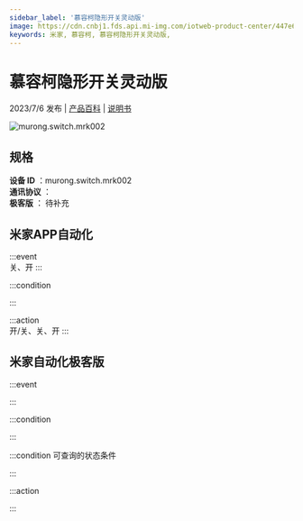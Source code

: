 ```yaml
---
sidebar_label: '慕容柯隐形开关灵动版'
image: https://cdn.cnbj1.fds.api.mi-img.com/iotweb-product-center/447e64b609bd8668bdc0db32868f6287_1685615953482.png?GalaxyAccessKeyId=AKVGLQWBOVIRQ3XLEW&Expires=9223372036854775807&Signature=w0wQR21n15v5ZySUDQu09fASGWk=
keywords: 米家, 慕容柯, 慕容柯隐形开关灵动版, 
---
```

# 慕容柯隐形开关灵动版

2023/7/6 发布 | [产品百科](https://home.mi.com/webapp/content/baike/product/index.html?model=murong.switch.mrk002/) | [说明书](https://home.mi.com/views/introduction.html?model=murong.switch.mrk002&region=cn)

![murong.switch.mrk002](https://cdn.cnbj1.fds.api.mi-img.com/iotweb-product-center/447e64b609bd8668bdc0db32868f6287_1685615953482.png?GalaxyAccessKeyId=AKVGLQWBOVIRQ3XLEW&Expires=9223372036854775807&Signature=w0wQR21n15v5ZySUDQu09fASGWk=)

## 规格  
> 
**设备 ID** ：murong.switch.mrk002  
**通讯协议** ：  
**极客版**  ： 待补充 


## 米家APP自动化  

:::event  
关、开
:::

:::condition  

:::

:::action   
开/关、关、开
:::

## 米家自动化极客版  

:::event  

:::

:::condition  

:::

:::condition 可查询的状态条件  

:::

:::action  

:::

        
